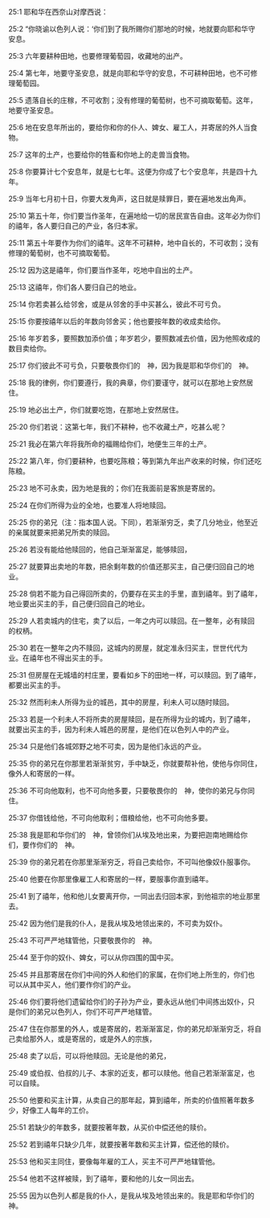 <a id="1"></a>25:1  耶和华在西奈山对摩西说：  

<a id="2"></a>25:2  “你晓谕以色列人说：‘你们到了我所赐你们那地的时候，地就要向耶和华守安息。  

<a id="3"></a>25:3  六年要耕种田地，也要修理葡萄园，收藏地的出产。  

<a id="4"></a>25:4  第七年，地要守圣安息，就是向耶和华守的安息，不可耕种田地，也不可修理葡萄园。  

<a id="5"></a>25:5  遗落自长的庄稼，不可收割；没有修理的葡萄树，也不可摘取葡萄。这年，地要守圣安息。  

<a id="6"></a>25:6  地在安息年所出的，要给你和你的仆人、婢女、雇工人，并寄居的外人当食物。  

<a id="7"></a>25:7  这年的土产，也要给你的牲畜和你地上的走兽当食物。  

<a id="8"></a>25:8  你要算计七个安息年，就是七七年。这便为你成了七个安息年，共是四十九年。  

<a id="9"></a>25:9  当年七月初十日，你要大发角声，这日就是赎罪日，要在遍地发出角声。  

<a id="10"></a>25:10  第五十年，你们要当作圣年，在遍地给一切的居民宣告自由。这年必为你们的禧年，各人要归自己的产业，各归本家。  

<a id="11"></a>25:11  第五十年要作为你们的禧年。这年不可耕种，地中自长的，不可收割；没有修理的葡萄树，也不可摘取葡萄。  

<a id="12"></a>25:12  因为这是禧年，你们要当作圣年，吃地中自出的土产。  

<a id="13"></a>25:13  这禧年，你们各人要归自己的地业。  

<a id="14"></a>25:14  你若卖甚么给邻舍，或是从邻舍的手中买甚么，彼此不可亏负。  

<a id="15"></a>25:15  你要按禧年以后的年数向邻舍买；他也要按年数的收成卖给你。  

<a id="16"></a>25:16  年岁若多，要照数加添价值；年岁若少，要照数减去价值，因为他照收成的数目卖给你。  

<a id="17"></a>25:17  你们彼此不可亏负，只要敬畏你们的　神，因为我是耶和华你们的　神。  

<a id="18"></a>25:18  我的律例，你们要遵行，我的典章，你们要谨守，就可以在那地上安然居住。  

<a id="19"></a>25:19  地必出土产，你们就要吃饱，在那地上安然居住。  

<a id="20"></a>25:20  你们若说：这第七年，我们不耕种，也不收藏土产，吃甚么呢？  

<a id="21"></a>25:21  我必在第六年将我所命的福赐给你们，地便生三年的土产。  

<a id="22"></a>25:22  第八年，你们要耕种，也要吃陈粮；等到第九年出产收来的时候，你们还吃陈粮。  

<a id="23"></a>25:23  地不可永卖，因为地是我的；你们在我面前是客旅是寄居的。  

<a id="24"></a>25:24  在你们所得为业的全地，也要准人将地赎回。  

<a id="25"></a>25:25  你的弟兄（注：指本国人说。下同），若渐渐穷乏，卖了几分地业，他至近的亲属就要来把弟兄所卖的赎回。  

<a id="26"></a>25:26  若没有能给他赎回的，他自己渐渐富足，能够赎回，  

<a id="27"></a>25:27  就要算出卖地的年数，把余剩年数的价值还那买主，自己便归回自己的地业。  

<a id="28"></a>25:28  倘若不能为自己得回所卖的，仍要存在买主的手里，直到禧年。到了禧年，地业要出买主的手，自己便归回自己的地业。  

<a id="29"></a>25:29  人若卖城内的住宅，卖了以后，一年之内可以赎回。在一整年，必有赎回的权柄。  

<a id="30"></a>25:30  若在一整年之内不赎回，这城内的房屋，就定准永归买主，世世代代为业。在禧年也不得出买主的手。  

<a id="31"></a>25:31  但房屋在无城墙的村庄里，要看如乡下的田地一样，可以赎回。到了禧年，都要出买主的手。  

<a id="32"></a>25:32  然而利未人所得为业的城邑，其中的房屋，利未人可以随时赎回。  

<a id="33"></a>25:33  若是一个利未人不将所卖的房屋赎回，是在所得为业的城内，到了禧年，就要出买主的手，因为利未人城邑的房屋，是他们在以色列人中的产业。  

<a id="34"></a>25:34  只是他们各城郊野之地不可卖，因为是他们永远的产业。  

<a id="35"></a>25:35  你的弟兄在你那里若渐渐贫穷，手中缺乏，你就要帮补他，使他与你同住，像外人和寄居的一样。  

<a id="36"></a>25:36  不可向他取利，也不可向他多要，只要敬畏你的　神，使你的弟兄与你同住。  

<a id="37"></a>25:37  你借钱给他，不可向他取利；借粮给他，也不可向他多要。  

<a id="38"></a>25:38  我是耶和华你们的　神，曾领你们从埃及地出来，为要把迦南地赐给你们，要作你们的　神。  

<a id="39"></a>25:39  你的弟兄若在你那里渐渐穷乏，将自己卖给你，不可叫他像奴仆服事你。  

<a id="40"></a>25:40  他要在你那里像雇工人和寄居的一样，要服事你直到禧年。  

<a id="41"></a>25:41  到了禧年，他和他儿女要离开你，一同出去归回本家，到他祖宗的地业那里去。  

<a id="42"></a>25:42  因为他们是我的仆人，是我从埃及地领出来的，不可卖为奴仆。  

<a id="43"></a>25:43  不可严严地辖管他，只要敬畏你的　神。  

<a id="44"></a>25:44  至于你的奴仆、婢女，可以从你四围的国中买。  

<a id="45"></a>25:45  并且那寄居在你们中间的外人和他们的家属，在你们地上所生的，你们也可以从其中买人，他们要作你们的产业。  

<a id="46"></a>25:46  你们要将他们遗留给你们的子孙为产业，要永远从他们中间拣出奴仆，只是你们的弟兄以色列人，你们不可严严地辖管。  

<a id="47"></a>25:47  住在你那里的外人，或是寄居的，若渐渐富足，你的弟兄却渐渐穷乏，将自己卖给那外人，或是寄居的，或是外人的宗族，  

<a id="48"></a>25:48  卖了以后，可以将他赎回。无论是他的弟兄，  

<a id="49"></a>25:49  或伯叔、伯叔的儿子、本家的近支，都可以赎他。他自己若渐渐富足，也可以自赎。  

<a id="50"></a>25:50  他要和买主计算，从卖自己的那年起，算到禧年，所卖的价值照著年数多少，好像工人每年的工价。  

<a id="51"></a>25:51  若缺少的年数多，就要按著年数，从买价中偿还他的赎价。  

<a id="52"></a>25:52  若到禧年只缺少几年，就要按著年数和买主计算，偿还他的赎价。  

<a id="53"></a>25:53  他和买主同住，要像每年雇的工人，买主不可严严地辖管他。  

<a id="54"></a>25:54  他若不这样被赎，到了禧年，要和他的儿女一同出去。  

<a id="55"></a>25:55  因为以色列人都是我的仆人，是我从埃及地领出来的。我是耶和华你们的　神。  
